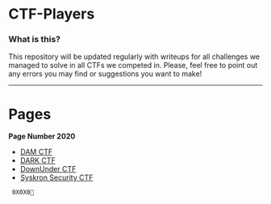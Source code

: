 # CTF-Players


### What is this?

This repository will be updated regularly with writeups for all challenges we managed to solve in all CTFs we competed in.
Please, feel free to point out any errors you may find or suggestions you want to make!

---

# Pages

**Page Number 2020**

  * [DAM CTF](DAMCTF)
  * [DARK CTF](DARKCTF)
  * [DownUnder CTF](DownUnderCTF)
  * [Syskron Security CTF]()
  
``` 0X0X0💛```
